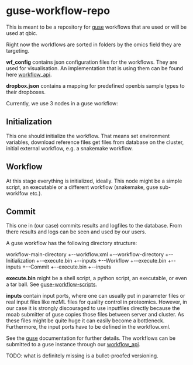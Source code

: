 # guse-workflow-repo

This is meant to be a repository for [guse](http://www.guse.hu/) workflows that are used or will be
used at qbic.


Right now the workflows are sorted in folders by the omics field they are
targeting.

**wf_config** contains json configuration files for the workflows. They are used
for visualisation. An implementation that is using them can be found here
[workflow_api](https://github.com/qbicsoftware/workflow_api).


**dropbox.json** contains a mapping for predefined openbis sample types to their
dropboxes.


Currently, we use 3 nodes in a guse workflow:

## Initialization
This one should initialize the workflow. That means set environment variables,
download reference files get files from database on the cluster, initial
external workflow, e.g. a snakemake workflow.

## Workflow
At this stage everything is initialized, ideally.
This node might be a simple script, an executable or a different workflow
(snakemake, guse sub-worklfow etc.).


## Commit
This one in (our case) commits results and logfiles to the database. From there
results and logs can be seen and used by our users.


A guse workflow has the following directory structure:

workflow-main-directory
+--workflow.xml
+--workflow-directory
  +--Initialization
    +--execute.bin
    +--inputs
  +--Workflow
    +--execute.bin
    +--inputs
  +--Commit
    +--execute.bin
    +--inputs

**execute.bin** might be a shell script, a python script, an executable, or even a
tar ball. See [guse-workflow-scripts](https://github.com/qbicsoftware/guse-workflow-scripts).

**inputs** contain input ports, where one can usually put in parameter files or
real input files like mzML files for quality control in proteomics. However, in
our case it is strongly discouraged to use inputfiles directly because the moab
submitter of guse copies those files between server and cluster. As these files
might be quite huge it can easily become a bottleneck.
Furthermore, the input ports have to be defined in the workflow.xml.

See the [guse](http://www.guse.hu) documentation for further details.
The workflows can be submitted to a guse instance through our
[workflow_api](https://github.com/qbicsoftware/workflow_api).




TODO: what is definitely missing is a bullet-proofed versioning.
